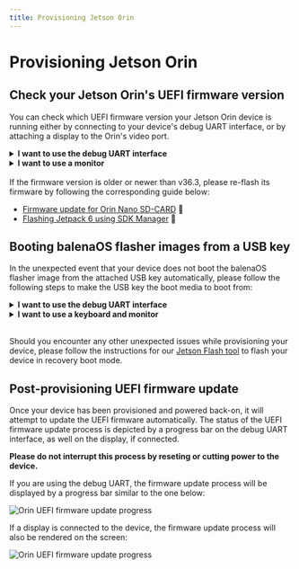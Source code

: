 ```yaml
---
title: Provisioning Jetson Orin
---
```


# Provisioning Jetson Orin

## Check your Jetson Orin's UEFI firmware version

You can check which UEFI firmware version your Jetson Orin device is running either by connecting to your device's debug UART interface, or by attaching a display to the Orin's video port.

<details>
<summary><b>I want to use the debug UART interface</b></summary>
<br>

<p>If you are using the <b>Jetson Orin Nano Devkit</b>, <b>Jetson Orin NX</b>, the <b>Seeed J3010</b> or <b>Seeed J4010</b> you will need a USB to TTL converter cable and a serial communication program like <code>minicom</code>. The USB to TTL converter's pins need to be connected to the TX, RX and GND pins on the Jetson carrier board, which are located underneath the Orin module.</p>

<p>On <b>Jetson AGX Orin 32GB</b> and <b>Jetson AGX Orin 64GB</b> Devkits, the debug UART interface is available through the micro-USB interface, when the device is powered on. On Linux machines, the serial connection can be accessed using <code>minicom -D /dev/ttyACM0</code>.</p>

<p>If you are using the UART interface, the UEFI firmware version will be printed in the boot sequence logs:</p>

<img src="/img/jetson-orin/jetson_orin_uefi_version_uart_logs.webp" alt="Orin UEFI uart logs">

<p>Alternatively, if booting is stopped in the UEFI menu by pressing <code>Esc</code>, the firmware version will be printed in the top-left corner:</p>

<img src="/img/jetson-orin/jetson_orin_uart_uefi_menu.webp" alt="Orin UEFI uart menu">

<p> If instead you would like to use a monitor and a keyboard, please expand the section below. </p>

</details>


<details>
<summary><b>I want to use a monitor</b></summary>
<br>

    <details>
    <summary><b><i>What type of video cable do I need for my device?</i></b></summary>
    <br>
    A Display Port cable, or Display Port to HDMI adapter - depending on the available input sources on your monitor - is necessary on the following devices:<br>
      * Jetson AGX Orin 32GB<br>
      * Jetson AGX Orin 64GB<br>
      * Jetson Orin Nano Devkit<br>
    <br>
    An HDMI cable is required for:<br>
      * Jetson Orin NX in Xavier NX Devkit<br>
      * Seeed J3010<br>
      * Seeed J4012<br>
    </details>
<br>
<p>If your Jetson Orin is connected to a monitor, the UEFI firmware version will be displayed at the top of the screen:</p>

<img src="/img/jetson-orin/jetson_orin_interrupt_booting_uefi.webp" alt="Orin UEFI display menu">

</details>

<br>
If the firmware version is older or newer than v36.3, please re-flash its firmware by following the corresponding guide below:

- [Firmware update for Orin Nano SD-CARD](https://developer.nvidia.com/embedded/learn/get-started-jetson-orin-nano-devkit#firmware) &#x1F517;
- [Flashing Jetpack 6 using SDK Manager](https://developer.ridgerun.com/wiki/index.php/JetPack_6_Migration_and_Developer_Guide/Installing_JetPack_6/Flashing_with_SDK_Manager) &#x1F517;

## Booting balenaOS flasher images from a USB key

In the unexpected event that your device does not boot the balenaOS flasher image from the attached USB key automatically, please follow the following steps to make the USB key the boot media to boot from:

<details>
<summary><b>I want to use the debug UART interface</b></summary>
<br>

<p>1)If you are using the <b>Jetson Orin Nano Devkit</b>, <b>Jetson Orin NX</b>, the <b>Seeed J3010</b> or <b>Seeed J4010</b> you will need a USB to TTL converter cable and a serial communication program like <code>minicom</code>. The USB to TTL converter's pins need to be connected to the TX, RX and GND pins on the Jetson carrier board, which are located underneath the Orin module.</p>

<p>On <b>Jetson AGX Orin 32GB</b> and <b>Jetson AGX Orin 64GB</b> Devkits, the debug UART interface is available through the micro-USB interface, when the device is powered on. On Linux machines, the serial connection can be accessed using <code>miicom -D /dev/ttyACM0</code>.</p>

2) Power on the device and press <code>Esc</code> when prompted by the UEFI firmware, or <code>F11</code> to enter the Boot Manager Menu directly.<br> 

<img src="/img/jetson-orin/interrupt_boot_uart.webp">

<p>If <code>Esc</code> was pressed, navigate to the Boot Manager Menu</p>

<img src="img/jetson-orin/boot_manager_uart.webp">

<p>3) Select the attached USB device as boot media</p>

<img src="/img/jetson-orin/usb_device.webp">

<p>4) Your device should boot from the attached USB key and provision the internal storage. Once provisioning is complete and the device shuts down, the USB key can be unplugged.</p>

</details>

<details>
<summary><b>I want to use a keyboard and monitor</b></summary>
<br>

1) Attach a USB keyboard and a monitor to the device.<br>
2) Power on the device and press <code>Esc</code> when prompted by the UEFI firmware, or <code>F11</code> to enter the Boot Manager Menu directly.<br>
<img src="/img/jetson-orin/jetson_orin_interrupt_booting_uefi.webp"><br>
<img src="/img/jetson-orin/jetson_orin_uefi_boot_manager.webp"><br>
3) Select the attached USB key as boot media:<br>
<img src="/img/jetson-orin/jetson_orin_uefi_usb_key.webp"><br>
4) Your device should boot from the attached USB key and provision the internal storage. Once provisioning is complete and the device shuts down, the USB key can be unplugged.<br>

</details>
<br>

Should you encounter any other unexpected issues while provisioning your device, please follow the instructions for our [Jetson Flash tool](https://github.com/balena-os/jetson-flash?tab=readme-ov-file#instructions) to flash your device in recovery boot mode.

## Post-provisioning UEFI firmware update

Once your device has been provisioned and powered back-on, it will attempt to update the UEFI firmware automatically.
The status of the UEFI firmware update process is depicted by a progress bar on the debug UART interface, as well on the display, if connected.

**Please do not interrupt this process by reseting or cutting power to the device.**<br>

If you are using the debug UART, the firmware update process will be displayed by a progress bar similar to the one below:
                                                                                                                                               
![Orin UEFI firmware update progress](/img/jetson-orin/post_provisioning_uefi_firmware_update.webp)

If a display is connected to the device, the firmware update process will also be rendered on the screen:

![Orin UEFI firmware update progress](/img/jetson-orin/jetson_orin_uefi_firmware_update.webp)
